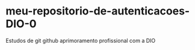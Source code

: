 # meu-repositorio-de-autenticacoes-DIO-0
Estudos de git github   aprimoramento profissional com a DIO
